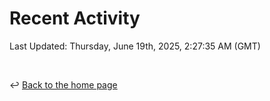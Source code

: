 # Recent Activity

<!--RECENT_ACTIVITY:start-->
<!--RECENT_ACTIVITY:end-->

<!--RECENT_ACTIVITY:last_update-->
Last Updated: Thursday, June 19th, 2025, 2:27:35 AM (GMT)
<!--RECENT_ACTIVITY:last_update_end-->

<br>

↩️ [Back to the home page](/README.md)
